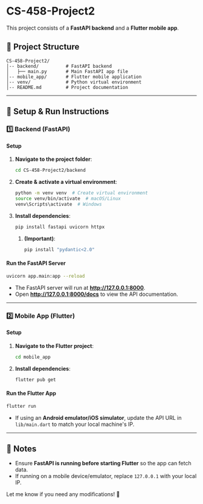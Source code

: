 # CS-458-Project2

This project consists of a **FastAPI backend** and a **Flutter mobile app**.

## 📂 Project Structure
```
CS-458-Project2/
│-- backend/          # FastAPI backend
│   ├── main.py       # Main FastAPI app file
│-- mobile_app/       # Flutter mobile application
│-- venv/             # Python virtual environment
│-- README.md         # Project documentation
```

---
## 🚀 Setup & Run Instructions

### **1️⃣ Backend (FastAPI)**
#### **Setup**
1. **Navigate to the project folder**:
   ```bash
   cd CS-458-Project2/backend
   ```
2. **Create & activate a virtual environment**:
   ```bash
   python -m venv venv  # Create virtual environment
   source venv/bin/activate  # macOS/Linux
   venv\Scripts\activate  # Windows
   ```
3. **Install dependencies**:
   ```bash
   pip install fastapi uvicorn httpx
   ```
   1. **(Important)**:
      ```bash 
      pip install "pydantic<2.0" 
      ```
#### **Run the FastAPI Server**
```bash
uvicorn app.main:app --reload
```
- The FastAPI server will run at **http://127.0.0.1:8000**.
- Open **http://127.0.0.1:8000/docs** to view the API documentation.

---
### **2️⃣ Mobile App (Flutter)**
#### **Setup**
1. **Navigate to the Flutter project**:
   ```bash
   cd mobile_app
   ```
2. **Install dependencies**:
   ```bash
   flutter pub get
   ```

#### **Run the Flutter App**
```bash
flutter run
```
- If using an **Android emulator/iOS simulator**, update the API URL in `lib/main.dart` to match your local machine's IP.

---
## 📌 Notes
- Ensure **FastAPI is running before starting Flutter** so the app can fetch data.
- If running on a mobile device/emulator, replace `127.0.0.1` with your local IP.

Let me know if you need any modifications! 🚀

